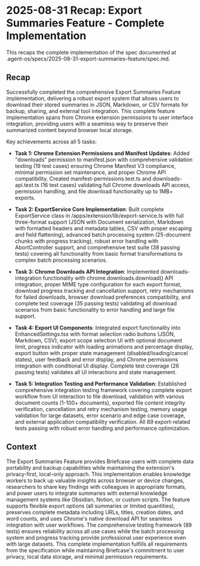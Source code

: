 # 2025-08-31 Recap: Export Summaries Feature - Complete Implementation

This recaps the complete implementation of the spec documented at .agent-os/specs/2025-08-31-export-summaries-feature/spec.md.

## Recap

Successfully completed the comprehensive Export Summaries Feature implementation, delivering a robust export system that allows users to download their stored summaries in JSON, Markdown, or CSV formats for backup, sharing, and external tool integration. This complete feature implementation spans from Chrome extension permissions to user interface integration, providing users with a seamless way to preserve their summarized content beyond browser local storage.

Key achievements across all 5 tasks:

- **Task 1: Chrome Extension Permissions and Manifest Updates**: Added "downloads" permission to manifest.json with comprehensive validation testing (19 test cases) ensuring Chrome Manifest V3 compliance, minimal permission set maintenance, and proper Chrome API compatibility. Created manifest-permissions.test.ts and downloads-api.test.ts (16 test cases) validating full Chrome downloads API access, permission handling, and file download functionality up to 1MB+ exports.

- **Task 2: ExportService Core Implementation**: Built complete ExportService class in /apps/extension/lib/export-service.ts with full three-format support (JSON with Document serialization, Markdown with formatted headers and metadata tables, CSV with proper escaping and field flattening), advanced batch processing system (25-document chunks with progress tracking), robust error handling with AbortController support, and comprehensive test suite (38 passing tests) covering all functionality from basic format transformations to complex batch processing scenarios.

- **Task 3: Chrome Downloads API Integration**: Implemented downloads-integration functionality with chrome.downloads.download() API integration, proper MIME type configuration for each export format, download progress tracking and cancellation support, retry mechanisms for failed downloads, browser download preferences compatibility, and complete test coverage (35 passing tests) validating all download scenarios from basic functionality to error handling and large file support.

- **Task 4: Export UI Components**: Integrated export functionality into EnhancedSettings.tsx with format selection radio buttons (JSON, Markdown, CSV), export scope selection UI with optional document limit, progress indicator with loading animations and percentage display, export button with proper state management (disabled/loading/cancel states), user feedback and error display, and Chrome permissions integration with conditional UI display. Complete test coverage (26 passing tests) validates all UI interactions and state management.

- **Task 5: Integration Testing and Performance Validation**: Established comprehensive integration testing framework covering complete export workflow from UI interaction to file download, validation with various document counts (1-100+ documents), exported file content integrity verification, cancellation and retry mechanism testing, memory usage validation for large datasets, error scenario and edge case coverage, and external application compatibility verification. All 89 export-related tests passing with robust error handling and performance optimization.

## Context

The Export Summaries Feature provides Briefcase users with complete data portability and backup capabilities while maintaining the extension's privacy-first, local-only approach. This implementation enables knowledge workers to back up valuable insights across browser or device changes, researchers to share key findings with colleagues in appropriate formats, and power users to integrate summaries with external knowledge management systems like Obsidian, Notion, or custom scripts. The feature supports flexible export options (all summaries or limited quantities), preserves complete metadata including URLs, titles, creation dates, and word counts, and uses Chrome's native download API for seamless integration with user workflows. The comprehensive testing framework (89 tests) ensures reliability across all use cases while the batch processing system and progress tracking provide professional user experience even with large datasets. This complete implementation fulfills all requirements from the specification while maintaining Briefcase's commitment to user privacy, local data storage, and minimal permission requirements.
